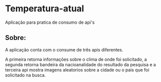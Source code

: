 # Temperatura-atual
Aplicação para pratica de consumo de api's

## Sobre:
A aplicação conta com o consume de três apis diferentes. 

A primeira retorna informações sobre o clima de onde foi solicitado, a segunda retorna bandeira da nacioanalidade do
resultado da pesquisa e a terceira api mostra imagens aleatorios sobre a cidade ou o pais que foi solicitado na 
busca. 
